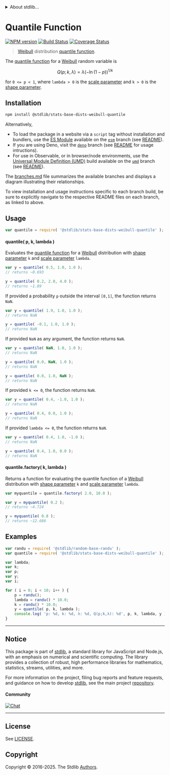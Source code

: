 <!--

@license Apache-2.0

Copyright (c) 2018 The Stdlib Authors.

Licensed under the Apache License, Version 2.0 (the "License");
you may not use this file except in compliance with the License.
You may obtain a copy of the License at

   http://www.apache.org/licenses/LICENSE-2.0

Unless required by applicable law or agreed to in writing, software
distributed under the License is distributed on an "AS IS" BASIS,
WITHOUT WARRANTIES OR CONDITIONS OF ANY KIND, either express or implied.
See the License for the specific language governing permissions and
limitations under the License.

-->


<details>
  <summary>
    About stdlib...
  </summary>
  <p>We believe in a future in which the web is a preferred environment for numerical computation. To help realize this future, we've built stdlib. stdlib is a standard library, with an emphasis on numerical and scientific computation, written in JavaScript (and C) for execution in browsers and in Node.js.</p>
  <p>The library is fully decomposable, being architected in such a way that you can swap out and mix and match APIs and functionality to cater to your exact preferences and use cases.</p>
  <p>When you use stdlib, you can be absolutely certain that you are using the most thorough, rigorous, well-written, studied, documented, tested, measured, and high-quality code out there.</p>
  <p>To join us in bringing numerical computing to the web, get started by checking us out on <a href="https://github.com/stdlib-js/stdlib">GitHub</a>, and please consider <a href="https://opencollective.com/stdlib">financially supporting stdlib</a>. We greatly appreciate your continued support!</p>
</details>

# Quantile Function

[![NPM version][npm-image]][npm-url] [![Build Status][test-image]][test-url] [![Coverage Status][coverage-image]][coverage-url] <!-- [![dependencies][dependencies-image]][dependencies-url] -->

> [Weibull][weibull-distribution] distribution [quantile function][quantile-function].

<section class="intro">

The [quantile function][quantile-function] for a [Weibull][weibull-distribution] random variable is

<!-- <equation class="equation" label="eq:weibull_quantile_function" align="center" raw="Q(p;k,\lambda) = \lambda {(-\ln(1-p))}^{1/k}" alt="Quantile function for a Weibull distribution."> -->

```math
Q(p;k,\lambda) = \lambda {(-\ln(1-p))}^{1/k}
```

<!-- <div class="equation" align="center" data-raw-text="Q(p;k,\lambda) = \lambda {(-\ln(1-p))}^{1/k}" data-equation="eq:weibull_quantile_function">
    <img src="https://cdn.jsdelivr.net/gh/stdlib-js/stdlib@51534079fef45e990850102147e8945fb023d1d0/lib/node_modules/@stdlib/stats/base/dists/weibull/quantile/docs/img/equation_weibull_quantile_function.svg" alt="Quantile function for a Weibull distribution.">
    <br>
</div> -->

<!-- </equation> -->

for `0 <= p < 1`, where `lambda > 0` is the [scale parameter][scale] and `k > 0` is the [shape parameter][shape].

</section>

<!-- /.intro -->

<section class="installation">

## Installation

```bash
npm install @stdlib/stats-base-dists-weibull-quantile
```

Alternatively,

-   To load the package in a website via a `script` tag without installation and bundlers, use the [ES Module][es-module] available on the [`esm`][esm-url] branch (see [README][esm-readme]).
-   If you are using Deno, visit the [`deno`][deno-url] branch (see [README][deno-readme] for usage intructions).
-   For use in Observable, or in browser/node environments, use the [Universal Module Definition (UMD)][umd] build available on the [`umd`][umd-url] branch (see [README][umd-readme]).

The [branches.md][branches-url] file summarizes the available branches and displays a diagram illustrating their relationships.

To view installation and usage instructions specific to each branch build, be sure to explicitly navigate to the respective README files on each branch, as linked to above.

</section>

<section class="usage">

## Usage

```javascript
var quantile = require( '@stdlib/stats-base-dists-weibull-quantile' );
```

#### quantile( p, k, lambda )

Evaluates the [quantile function][quantile-function] for a [Weibull][weibull-distribution] distribution with [shape parameter][shape] `k` and [scale parameter][scale] `lambda`.

```javascript
var y = quantile( 0.5, 1.0, 1.0 );
// returns ~0.693

y = quantile( 0.2, 2.0, 4.0 );
// returns ~1.89
```

If provided a probability `p` outside the interval `[0,1]`, the function returns `NaN`.

```javascript
var y = quantile( 1.9, 1.0, 1.0 );
// returns NaN

y = quantile( -0.1, 1.0, 1.0 );
// returns NaN
```

If provided `NaN` as any argument, the function returns `NaN`.

```javascript
var y = quantile( NaN, 1.0, 1.0 );
// returns NaN

y = quantile( 0.0, NaN, 1.0 );
// returns NaN

y = quantile( 0.0, 1.0, NaN );
// returns NaN
```

If provided `k <= 0`, the function returns `NaN`.

```javascript
var y = quantile( 0.4, -1.0, 1.0 );
// returns NaN

y = quantile( 0.4, 0.0, 1.0 );
// returns NaN
```

If provided `lambda <= 0`, the function returns `NaN`.

```javascript
var y = quantile( 0.4, 1.0, -1.0 );
// returns NaN

y = quantile( 0.4, 1.0, 0.0 );
// returns NaN
```

#### quantile.factory( k, lambda )

Returns a function for evaluating the quantile function of a [Weibull][weibull-distribution] distribution with [shape parameter][shape] `k` and [scale parameter][scale] `lambda`.

```javascript
var myquantile = quantile.factory( 2.0, 10.0 );

var y = myquantile( 0.2 );
// returns ~4.724

y = myquantile( 0.8 );
// returns ~12.686
```

</section>

<!-- /.usage -->

<section class="examples">

## Examples

<!-- eslint no-undef: "error" -->

```javascript
var randu = require( '@stdlib/random-base-randu' );
var quantile = require( '@stdlib/stats-base-dists-weibull-quantile' );

var lambda;
var k;
var p;
var y;
var i;

for ( i = 0; i < 10; i++ ) {
    p = randu();
    lambda = randu() * 10.0;
    k = randu() * 10.0;
    y = quantile( p, k, lambda );
    console.log( 'p: %d, k: %d, λ: %d, Q(p;k,λ): %d', p, k, lambda, y );
}
```

</section>

<!-- /.examples -->

<!-- Section for related `stdlib` packages. Do not manually edit this section, as it is automatically populated. -->

<section class="related">

</section>

<!-- /.related -->

<!-- Section for all links. Make sure to keep an empty line after the `section` element and another before the `/section` close. -->


<section class="main-repo" >

* * *

## Notice

This package is part of [stdlib][stdlib], a standard library for JavaScript and Node.js, with an emphasis on numerical and scientific computing. The library provides a collection of robust, high performance libraries for mathematics, statistics, streams, utilities, and more.

For more information on the project, filing bug reports and feature requests, and guidance on how to develop [stdlib][stdlib], see the main project [repository][stdlib].

#### Community

[![Chat][chat-image]][chat-url]

---

## License

See [LICENSE][stdlib-license].


## Copyright

Copyright &copy; 2016-2025. The Stdlib [Authors][stdlib-authors].

</section>

<!-- /.stdlib -->

<!-- Section for all links. Make sure to keep an empty line after the `section` element and another before the `/section` close. -->

<section class="links">

[npm-image]: http://img.shields.io/npm/v/@stdlib/stats-base-dists-weibull-quantile.svg
[npm-url]: https://npmjs.org/package/@stdlib/stats-base-dists-weibull-quantile

[test-image]: https://github.com/stdlib-js/stats-base-dists-weibull-quantile/actions/workflows/test.yml/badge.svg?branch=main
[test-url]: https://github.com/stdlib-js/stats-base-dists-weibull-quantile/actions/workflows/test.yml?query=branch:main

[coverage-image]: https://img.shields.io/codecov/c/github/stdlib-js/stats-base-dists-weibull-quantile/main.svg
[coverage-url]: https://codecov.io/github/stdlib-js/stats-base-dists-weibull-quantile?branch=main

<!--

[dependencies-image]: https://img.shields.io/david/stdlib-js/stats-base-dists-weibull-quantile.svg
[dependencies-url]: https://david-dm.org/stdlib-js/stats-base-dists-weibull-quantile/main

-->

[chat-image]: https://img.shields.io/gitter/room/stdlib-js/stdlib.svg
[chat-url]: https://app.gitter.im/#/room/#stdlib-js_stdlib:gitter.im

[stdlib]: https://github.com/stdlib-js/stdlib

[stdlib-authors]: https://github.com/stdlib-js/stdlib/graphs/contributors

[umd]: https://github.com/umdjs/umd
[es-module]: https://developer.mozilla.org/en-US/docs/Web/JavaScript/Guide/Modules

[deno-url]: https://github.com/stdlib-js/stats-base-dists-weibull-quantile/tree/deno
[deno-readme]: https://github.com/stdlib-js/stats-base-dists-weibull-quantile/blob/deno/README.md
[umd-url]: https://github.com/stdlib-js/stats-base-dists-weibull-quantile/tree/umd
[umd-readme]: https://github.com/stdlib-js/stats-base-dists-weibull-quantile/blob/umd/README.md
[esm-url]: https://github.com/stdlib-js/stats-base-dists-weibull-quantile/tree/esm
[esm-readme]: https://github.com/stdlib-js/stats-base-dists-weibull-quantile/blob/esm/README.md
[branches-url]: https://github.com/stdlib-js/stats-base-dists-weibull-quantile/blob/main/branches.md

[stdlib-license]: https://raw.githubusercontent.com/stdlib-js/stats-base-dists-weibull-quantile/main/LICENSE

[weibull-distribution]: https://en.wikipedia.org/wiki/Weibull_distribution

[quantile-function]: https://en.wikipedia.org/wiki/Quantile_function

[shape]: https://en.wikipedia.org/wiki/Shape_parameter

[scale]: https://en.wikipedia.org/wiki/Scale_parameter

</section>

<!-- /.links -->
